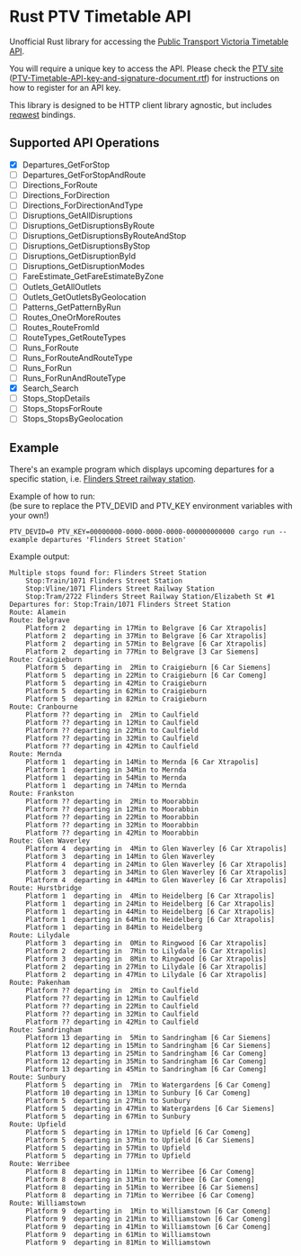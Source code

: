 Rust PTV Timetable API
======================

Unofficial Rust library for accessing the [Public Transport Victoria Timetable API](https://www.ptv.vic.gov.au/footer/data-and-reporting/datasets/ptv-timetable-api/).

You will require a unique key to access the API. Please check the [PTV site](https://www.ptv.vic.gov.au/footer/data-and-reporting/datasets/ptv-timetable-api/) ([PTV-Timetable-API-key-and-signature-document.rtf](https://www.ptv.vic.gov.au/assets/default-site/footer/data-and-reporting/Datasets/PTV-Timetable-API/60096c0692/PTV-Timetable-API-key-and-signature-document.rtf)) for instructions on how to register for an API key.

This library is designed to be HTTP client library agnostic, but includes [reqwest](https://crates.io/crates/reqwest) bindings.

Supported API Operations
------------------------
- [X] Departures_GetForStop
- [ ] Departures_GetForStopAndRoute
- [ ] Directions_ForRoute
- [ ] Directions_ForDirection
- [ ] Directions_ForDirectionAndType
- [ ] Disruptions_GetAllDisruptions
- [ ] Disruptions_GetDisruptionsByRoute
- [ ] Disruptions_GetDisruptionsByRouteAndStop
- [ ] Disruptions_GetDisruptionsByStop
- [ ] Disruptions_GetDisruptionById
- [ ] Disruptions_GetDisruptionModes
- [ ] FareEstimate_GetFareEstimateByZone
- [ ] Outlets_GetAllOutlets
- [ ] Outlets_GetOutletsByGeolocation
- [ ] Patterns_GetPatternByRun
- [ ] Routes_OneOrMoreRoutes
- [ ] Routes_RouteFromId
- [ ] RouteTypes_GetRouteTypes
- [ ] Runs_ForRoute
- [ ] Runs_ForRouteAndRouteType
- [ ] Runs_ForRun
- [ ] Runs_ForRunAndRouteType
- [X] Search_Search
- [ ] Stops_StopDetails
- [ ] Stops_StopsForRoute
- [ ] Stops_StopsByGeolocation

Example
-------
There's an example program which displays upcoming departures for a specific station, i.e. [Flinders Street railway station](https://en.wikipedia.org/wiki/Flinders_Street_railway_station).

Example of how to run:  
(be sure to replace the PTV_DEVID and PTV_KEY environment variables with your own!)
```text
PTV_DEVID=0 PTV_KEY=00000000-0000-0000-0000-000000000000 cargo run --example departures 'Flinders Street Station'
```
Example output:
```text
Multiple stops found for: Flinders Street Station
    Stop:Train/1071 Flinders Street Station
    Stop:Vline/1071 Flinders Street Railway Station 
    Stop:Tram/2722 Flinders Street Railway Station/Elizabeth St #1 
Departures for: Stop:Train/1071 Flinders Street Station
Route: Alamein
Route: Belgrave
    Platform 2  departing in 17Min to Belgrave [6 Car Xtrapolis]
    Platform 2  departing in 37Min to Belgrave [6 Car Xtrapolis]
    Platform 2  departing in 57Min to Belgrave [6 Car Xtrapolis]
    Platform 2  departing in 77Min to Belgrave [3 Car Siemens]
Route: Craigieburn
    Platform 5  departing in  2Min to Craigieburn [6 Car Siemens]
    Platform 5  departing in 22Min to Craigieburn [6 Car Comeng]
    Platform 5  departing in 42Min to Craigieburn
    Platform 5  departing in 62Min to Craigieburn
    Platform 5  departing in 82Min to Craigieburn
Route: Cranbourne
    Platform ?? departing in  2Min to Caulfield
    Platform ?? departing in 12Min to Caulfield
    Platform ?? departing in 22Min to Caulfield
    Platform ?? departing in 32Min to Caulfield
    Platform ?? departing in 42Min to Caulfield
Route: Mernda
    Platform 1  departing in 14Min to Mernda [6 Car Xtrapolis]
    Platform 1  departing in 34Min to Mernda
    Platform 1  departing in 54Min to Mernda
    Platform 1  departing in 74Min to Mernda
Route: Frankston
    Platform ?? departing in  2Min to Moorabbin
    Platform ?? departing in 12Min to Moorabbin
    Platform ?? departing in 22Min to Moorabbin
    Platform ?? departing in 32Min to Moorabbin
    Platform ?? departing in 42Min to Moorabbin
Route: Glen Waverley
    Platform 4  departing in  4Min to Glen Waverley [6 Car Xtrapolis]
    Platform 3  departing in 14Min to Glen Waverley
    Platform 4  departing in 24Min to Glen Waverley [6 Car Xtrapolis]
    Platform 3  departing in 34Min to Glen Waverley [6 Car Xtrapolis]
    Platform 4  departing in 44Min to Glen Waverley [6 Car Xtrapolis]
Route: Hurstbridge
    Platform 1  departing in  4Min to Heidelberg [6 Car Xtrapolis]
    Platform 1  departing in 24Min to Heidelberg [6 Car Xtrapolis]
    Platform 1  departing in 44Min to Heidelberg [6 Car Xtrapolis]
    Platform 1  departing in 64Min to Heidelberg [6 Car Xtrapolis]
    Platform 1  departing in 84Min to Heidelberg
Route: Lilydale
    Platform 3  departing in  0Min to Ringwood [6 Car Xtrapolis]
    Platform 2  departing in  7Min to Lilydale [6 Car Xtrapolis]
    Platform 3  departing in  8Min to Ringwood [6 Car Xtrapolis]
    Platform 2  departing in 27Min to Lilydale [6 Car Xtrapolis]
    Platform 2  departing in 47Min to Lilydale [6 Car Xtrapolis]
Route: Pakenham
    Platform ?? departing in  2Min to Caulfield
    Platform ?? departing in 12Min to Caulfield
    Platform ?? departing in 22Min to Caulfield
    Platform ?? departing in 32Min to Caulfield
    Platform ?? departing in 42Min to Caulfield
Route: Sandringham
    Platform 13 departing in  5Min to Sandringham [6 Car Siemens]
    Platform 12 departing in 15Min to Sandringham [6 Car Siemens]
    Platform 13 departing in 25Min to Sandringham [6 Car Comeng]
    Platform 12 departing in 35Min to Sandringham [6 Car Comeng]
    Platform 13 departing in 45Min to Sandringham [6 Car Comeng]
Route: Sunbury
    Platform 5  departing in  7Min to Watergardens [6 Car Comeng]
    Platform 10 departing in 13Min to Sunbury [6 Car Comeng]
    Platform 5  departing in 27Min to Sunbury
    Platform 5  departing in 47Min to Watergardens [6 Car Siemens]
    Platform 5  departing in 67Min to Sunbury
Route: Upfield
    Platform 5  departing in 17Min to Upfield [6 Car Comeng]
    Platform 5  departing in 37Min to Upfield [6 Car Siemens]
    Platform 5  departing in 57Min to Upfield
    Platform 5  departing in 77Min to Upfield
Route: Werribee
    Platform 8  departing in 11Min to Werribee [6 Car Comeng]
    Platform 8  departing in 31Min to Werribee [6 Car Comeng]
    Platform 8  departing in 51Min to Werribee [6 Car Siemens]
    Platform 8  departing in 71Min to Werribee [6 Car Comeng]
Route: Williamstown
    Platform 9  departing in  1Min to Williamstown [6 Car Comeng]
    Platform 9  departing in 21Min to Williamstown [6 Car Comeng]
    Platform 9  departing in 41Min to Williamstown [6 Car Comeng]
    Platform 9  departing in 61Min to Williamstown
    Platform 9  departing in 81Min to Williamstown
```
